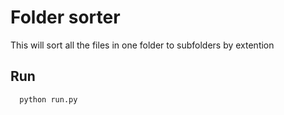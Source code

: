 # Folder sorter

This will sort all the files in one folder to subfolders by extention

## Run

```python
  python run.py
```
